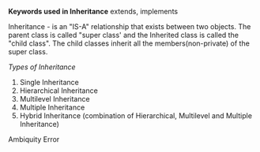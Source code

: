 **Keywords used in Inheritance**
extends, implements

Inheritance - is an "IS-A" relationship that exists between two objects.
The parent class is called "super class' and the Inherited class is called the "child class".
The child classes inherit all the members(non-private) of the super class.

*Types of Inheritance*
1. Single Inheritance
2. Hierarchical Inheritance
3. Multilevel Inheritance
4. Multiple Inheritance
5. Hybrid Inheritance (combination of Hierarchical, Multilevel and Multiple Inheritance)

Ambiquity Error